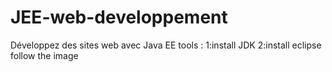 # JEE-web-developpement
Développez des sites web avec Java EE
tools : 
        1:install JDK
        2:install eclipse
follow the image 
